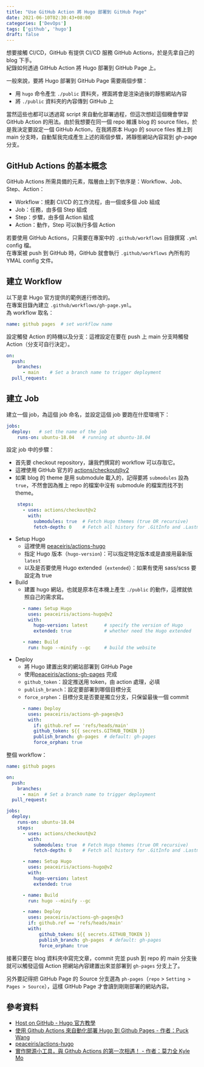```yaml
---
title: "Use GitHub Action 將 Hugo 部署到 GitHub Page"
date: 2021-06-10T02:30:43+08:00
categories: ['DevOps']
tags: ['github', 'hugo']
draft: false
---
```


想要接觸 CI/CD，GitHub 有提供 CI/CD 服務 GitHub Actions，於是先拿自己的 blog 下手。  
紀錄如何透過 GitHub Action 將 Hugo 部署到 GitHub Page 上。

<!--more-->

一般來說，要將 Hugo 部署到 GitHub Page 需要兩個步驟：

- 用 `hugo` 命令產生 `./public` 資料夾，裡面將會是渲染過後的靜態網站內容
- 將 `./public` 資料夾的內容傳到 GitHub 上

當然這些也都可以透過寫 script 來自動化部署過程，但這次想趁這個機會學習 GitHub Action 的用法。由於我想要在同一個 repo 維護 blog 的 source files，於是我決定要設定一個 GitHub Action，在我將原本 Hugo 的 source files 推上到 main 分支時，自動幫我完成產生上述的兩個步驟，將靜態網站內容寫到 gh-page 分支。

## GitHub Actions 的基本概念

GitHub Actions 所需具備的元素，階層由上到下依序是：Workflow、Job、Step、Action：

- Workflow：規劃 CI/CD 的工作流程，由一個或多個 Job 組成
- Job：任務，由多個 Step 組成
- Step：步驟，由多個 Action 組成
- Action：動作，Step 可以執行多個 Action
  
若要使用 GitHub Actions，只需要在專案中的 `.github/workflows` 目錄撰寫 `.yml` config 檔。  
在專案被 push 到 GitHub 時，GitHub 就會執行 `.github/workflows` 內所有的 YMAL config 文件。

## 建立 Workflow

以下是拿 Hugo 官方提供的範例進行修改的。  
在專案目錄內建立 `.github/workflows/gh-page.yml`。  
為 workflow 取名：

```yml
name: github pages  # set workflow name
```

設定觸發 Action 的時機以及分支：這裡設定在要在 push 上 main 分支時觸發 Action（分支可自行決定）。

```yml
on:
  push:
    branches:
      - main    # Set a branch name to trigger deployment
  pull_request:
```

## 建立 Job

建立一個 job，為這個 job 命名，並設定這個 job 要跑在什麼環境下：  

```yml
jobs:
  deploy:   # set the name of the job
    runs-on: ubuntu-18.04   # running at ubuntu-18.04
```

設定 job 中的步驟：

- 首先要 checkout repository，讓我們撰寫的 workflow 可以存取它。
- 這裡使用 GitHub 官方的 [actions/checkout@v2](https://github.com/actions/checkout)
- 如果 blog 的 theme 是用 submodule 載入的，記得要將 `submodules` 設為 `true`，不然會因為推上 repo 的檔案中沒有 submodule 的檔案而找不到 theme。

```yml
    steps:
      - uses: actions/checkout@v2
        with:
          submodules: true  # Fetch Hugo themes (true OR recursive)
          fetch-depth: 0    # Fetch all history for .GitInfo and .Lastmod
```

- Setup Hugo
  - 這裡使用 [peaceiris/actions-hugo](https://github.com/peaceiris/actions-hugo#getting-started)
  - 指定 Hugo 版本（`hugo-version`)：可以指定特定版本或是直接用最新版 `latest`
  - 以及是否要使用 Hugo extended（`extended`）：如果有使用 sass/scss 要設定為 true
- Build
  - 建置 hugo 網站，也就是原本在本機上產生 `./public` 的動作，這裡就依照自己的需求寫。

```yml
      - name: Setup Hugo
        uses: peaceiris/actions-hugo@v2
        with:
          hugo-version: latest      # specify the version of Hugo
          extended: true            # whether need the Hugo extended

      - name: Build
        run: hugo --minify --gc     # build the website
```

- Deploy
  - 將 Hugo 建置出來的網站部署到 GitHub Page
  - 使用[peaceiris/actions-gh-pages](https://github.com/peaceiris/actions-gh-pages) 完成
  - `github_token`：設定推送用 token，由 action 處理，必填
  - `publish_branch`：設定要部署到哪個目標分支
  - `force_orphen`：目標分支是否要是獨立分支，只保留最後一個 commit

```yml
      - name: Deploy
        uses: peaceiris/actions-gh-pages@v3
        with:
          if: github.ref == 'refs/heads/main'
          github_token: ${{ secrets.GITHUB_TOKEN }}
          publish_branch: gh-pages  # default: gh-pages
          force_orphan: true

```

整個 workflow：

```yml
name: github pages

on:
  push:
    branches:
      - main  # Set a branch name to trigger deployment
  pull_request:

jobs:
  deploy:
    runs-on: ubuntu-18.04
    steps:
      - uses: actions/checkout@v2
        with:
          submodules: true  # Fetch Hugo themes (true OR recursive)
          fetch-depth: 0    # Fetch all history for .GitInfo and .Lastmod

      - name: Setup Hugo
        uses: peaceiris/actions-hugo@v2
        with:
          hugo-version: latest
          extended: true

      - name: Build
        run: hugo --minify --gc

      - name: Deploy
        uses: peaceiris/actions-gh-pages@v3
        if: github.ref == 'refs/heads/main'
        with:
            github_token: ${{ secrets.GITHUB_TOKEN }}
            publish_branch: gh-pages  # default: gh-pages
            force_orphan: true

```

接著只要在 blog 資料夾中寫完文章，commit 完並 push 到 repo 的 main 分支後就可以觸發這個 Action 把網站內容建置出來並部署到 `gh-pages` 分支上了。

另外要記得把 GitHub Page 的 Source 分支選為 `ph-pages`（`repo` > `Setting > Pages > Source`），這樣 GitHub Page 才會讀到剛剛部署的網站內容。

## 參考資料

- [Host on GitHub - Hugo 官方教學](https://gohugo.io/hosting-and-deployment/hosting-on-github/#build-hugo-with-github-action)
- [使用 Github Actions 來自動化部署 Hugo 到 Github Pages - 作者：Puck Wang](https://blog.puckwang.com/post/2020/use-github-actions-deploy-hugo/)
- [peaceiris/actions-hugo](https://github.com/peaceiris/actions-hugo#getting-started)
- [實作開源小工具，與 Github Actions 的第一次相遇！ - 作者：莫力全 Kyle Mo](https://medium.com/starbugs/%E5%AF%A6%E4%BD%9C%E9%96%8B%E6%BA%90%E5%B0%8F%E5%B7%A5%E5%85%B7-%E8%88%87-github-actions-%E7%9A%84%E7%AC%AC%E4%B8%80%E6%AC%A1%E7%9B%B8%E9%81%87-3dd2d70eeb)  